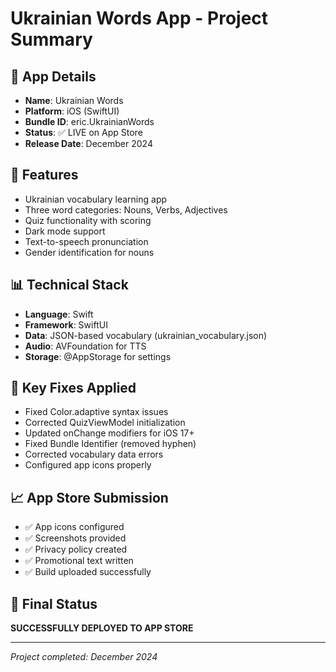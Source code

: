 # Ukrainian Words App - Project Summary

## 📱 **App Details**
- **Name**: Ukrainian Words
- **Platform**: iOS (SwiftUI)
- **Bundle ID**: eric.UkrainianWords
- **Status**: ✅ LIVE on App Store
- **Release Date**: December 2024

## 🎯 **Features**
- Ukrainian vocabulary learning app
- Three word categories: Nouns, Verbs, Adjectives
- Quiz functionality with scoring
- Dark mode support
- Text-to-speech pronunciation
- Gender identification for nouns

## 📊 **Technical Stack**
- **Language**: Swift
- **Framework**: SwiftUI
- **Data**: JSON-based vocabulary (ukrainian_vocabulary.json)
- **Audio**: AVFoundation for TTS
- **Storage**: @AppStorage for settings

## 🔧 **Key Fixes Applied**
- Fixed Color.adaptive syntax issues
- Corrected QuizViewModel initialization
- Updated onChange modifiers for iOS 17+
- Fixed Bundle Identifier (removed hyphen)
- Corrected vocabulary data errors
- Configured app icons properly

## 📈 **App Store Submission**
- ✅ App icons configured
- ✅ Screenshots provided
- ✅ Privacy policy created
- ✅ Promotional text written
- ✅ Build uploaded successfully

## 🎉 **Final Status**
**SUCCESSFULLY DEPLOYED TO APP STORE**

---
*Project completed: December 2024*
